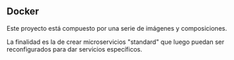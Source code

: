 ## Docker

Este proyecto está compuesto por una serie de imágenes y composiciones.

La finalidad es la de crear microservicios "standard" que luego puedan ser reconfigurados para dar servicios específicos.
